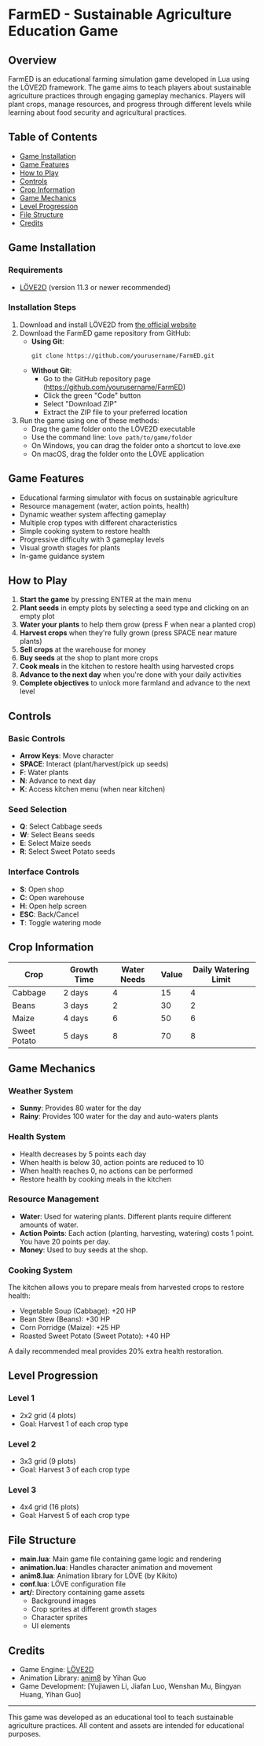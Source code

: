# FarmED - Sustainable Agriculture Education Game  

## Overview
FarmED is an educational farming simulation game developed in Lua using the LÖVE2D framework. The game aims to teach players about sustainable agriculture practices through engaging gameplay mechanics. Players will plant crops, manage resources, and progress through different levels while learning about food security and agricultural practices.

## Table of Contents
- [Game Installation](#game-installation)
- [Game Features](#game-features)
- [How to Play](#how-to-play)
- [Controls](#controls)
- [Crop Information](#crop-information)
- [Game Mechanics](#game-mechanics)
- [Level Progression](#level-progression)
- [File Structure](#file-structure)
- [Credits](#credits)

## Game Installation

### Requirements
- [LÖVE2D](https://love2d.org/) (version 11.3 or newer recommended)

### Installation Steps
1. Download and install LÖVE2D from [the official website](https://love2d.org/)
2. Download the FarmED game repository from GitHub:
   - **Using Git**: 
     ```
     git clone https://github.com/yourusername/FarmED.git
     ```
   - **Without Git**:
     - Go to the GitHub repository page (https://github.com/yourusername/FarmED)
     - Click the green "Code" button
     - Select "Download ZIP"
     - Extract the ZIP file to your preferred location
3. Run the game using one of these methods:
   - Drag the game folder onto the LÖVE2D executable
   - Use the command line: `love path/to/game/folder`
   - On Windows, you can drag the folder onto a shortcut to love.exe
   - On macOS, drag the folder onto the LÖVE application

## Game Features
- Educational farming simulator with focus on sustainable agriculture
- Resource management (water, action points, health)
- Dynamic weather system affecting gameplay
- Multiple crop types with different characteristics
- Simple cooking system to restore health
- Progressive difficulty with 3 gameplay levels
- Visual growth stages for plants
- In-game guidance system

## How to Play
1. **Start the game** by pressing ENTER at the main menu
2. **Plant seeds** in empty plots by selecting a seed type and clicking on an empty plot
3. **Water your plants** to help them grow (press F when near a planted crop)
4. **Harvest crops** when they're fully grown (press SPACE near mature plants)
5. **Sell crops** at the warehouse for money
6. **Buy seeds** at the shop to plant more crops
7. **Cook meals** in the kitchen to restore health using harvested crops
8. **Advance to the next day** when you're done with your daily activities
9. **Complete objectives** to unlock more farmland and advance to the next level

## Controls

### Basic Controls
- **Arrow Keys**: Move character
- **SPACE**: Interact (plant/harvest/pick up seeds)
- **F**: Water plants
- **N**: Advance to next day
- **K**: Access kitchen menu (when near kitchen)

### Seed Selection
- **Q**: Select Cabbage seeds
- **W**: Select Beans seeds
- **E**: Select Maize seeds
- **R**: Select Sweet Potato seeds

### Interface Controls
- **S**: Open shop
- **C**: Open warehouse
- **H**: Open help screen
- **ESC**: Back/Cancel
- **T**: Toggle watering mode

## Crop Information

| Crop         | Growth Time | Water Needs | Value | Daily Watering Limit |
|--------------|-------------|-------------|-------|----------------------|
| Cabbage      | 2 days      | 4           | 15    | 4                    |
| Beans        | 3 days      | 2           | 30    | 2                    |
| Maize        | 4 days      | 6           | 50    | 6                    |
| Sweet Potato | 5 days      | 8           | 70    | 8                    |

## Game Mechanics

### Weather System
- **Sunny**: Provides 80 water for the day
- **Rainy**: Provides 100 water for the day and auto-waters plants

### Health System
- Health decreases by 5 points each day
- When health is below 30, action points are reduced to 10
- When health reaches 0, no actions can be performed
- Restore health by cooking meals in the kitchen

### Resource Management
- **Water**: Used for watering plants. Different plants require different amounts of water.
- **Action Points**: Each action (planting, harvesting, watering) costs 1 point. You have 20 points per day.
- **Money**: Used to buy seeds at the shop.

### Cooking System
The kitchen allows you to prepare meals from harvested crops to restore health:
- Vegetable Soup (Cabbage): +20 HP
- Bean Stew (Beans): +30 HP
- Corn Porridge (Maize): +25 HP
- Roasted Sweet Potato (Sweet Potato): +40 HP

A daily recommended meal provides 20% extra health restoration.

## Level Progression

### Level 1
- 2x2 grid (4 plots)
- Goal: Harvest 1 of each crop type

### Level 2
- 3x3 grid (9 plots)
- Goal: Harvest 3 of each crop type

### Level 3
- 4x4 grid (16 plots)
- Goal: Harvest 5 of each crop type

## File Structure
- **main.lua**: Main game file containing game logic and rendering
- **animation.lua**: Handles character animation and movement
- **anim8.lua**: Animation library for LÖVE (by Kikito)
- **conf.lua**: LÖVE configuration file
- **art/**: Directory containing game assets
  - Background images
  - Crop sprites at different growth stages
  - Character sprites
  - UI elements

## Credits
- Game Engine: [LÖVE2D](https://love2d.org/)
- Animation Library: [anim8](https://github.com/kikito/anim8) by Yihan Guo
- Game Development: [Yujiawen Li, Jiafan Luo, Wenshan Mu, Bingyan Huang, Yihan Guo]

---

This game was developed as an educational tool to teach sustainable agriculture practices. All content and assets are intended for educational purposes.
